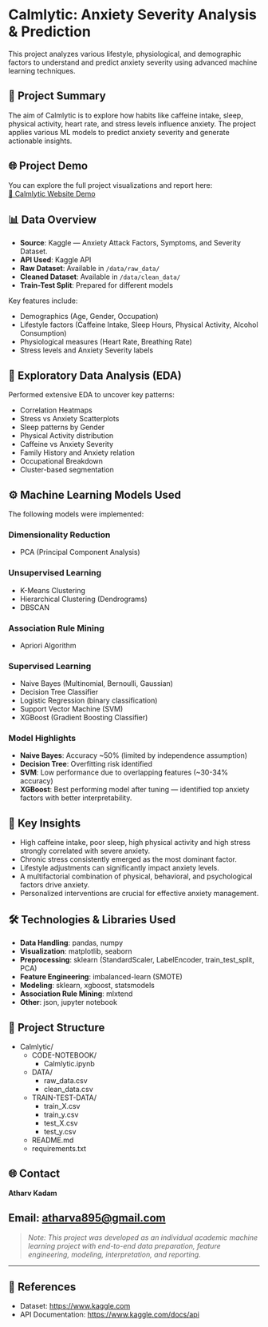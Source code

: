 # Calmlytic: Anxiety Severity Analysis & Prediction

This project analyzes various lifestyle, physiological, and demographic factors to understand and predict anxiety severity using advanced machine learning techniques.

## 🚀 Project Summary

The aim of Calmlytic is to explore how habits like caffeine intake, sleep, physical activity, heart rate, and stress levels influence anxiety. The project applies various ML models to predict anxiety severity and generate actionable insights.

## 🌐 Project Demo

You can explore the full project visualizations and report here:  
[🔗 Calmlytic Website Demo](https://sites.google.com/view/calmlytic/home)

## 📊 Data Overview

- **Source**: Kaggle — Anxiety Attack Factors, Symptoms, and Severity Dataset.
- **API Used**: Kaggle API
- **Raw Dataset**: Available in `/data/raw_data/`
- **Cleaned Dataset**: Available in `/data/clean_data/`
- **Train-Test Split**: Prepared for different models

Key features include:

- Demographics (Age, Gender, Occupation)
- Lifestyle factors (Caffeine Intake, Sleep Hours, Physical Activity, Alcohol Consumption)
- Physiological measures (Heart Rate, Breathing Rate)
- Stress levels and Anxiety Severity labels

## 🔎 Exploratory Data Analysis (EDA)

Performed extensive EDA to uncover key patterns:

- Correlation Heatmaps
- Stress vs Anxiety Scatterplots
- Sleep patterns by Gender
- Physical Activity distribution
- Caffeine vs Anxiety Severity
- Family History and Anxiety relation
- Occupational Breakdown
- Cluster-based segmentation

## ⚙ Machine Learning Models Used

The following models were implemented:

### Dimensionality Reduction

- PCA (Principal Component Analysis)

### Unsupervised Learning

- K-Means Clustering
- Hierarchical Clustering (Dendrograms)
- DBSCAN

### Association Rule Mining

- Apriori Algorithm

### Supervised Learning

- Naive Bayes (Multinomial, Bernoulli, Gaussian)
- Decision Tree Classifier
- Logistic Regression (binary classification)
- Support Vector Machine (SVM)
- XGBoost (Gradient Boosting Classifier)

### Model Highlights

- **Naive Bayes**: Accuracy ~50% (limited by independence assumption)
- **Decision Tree**: Overfitting risk identified
- **SVM**: Low performance due to overlapping features (~30-34% accuracy)
- **XGBoost**: Best performing model after tuning — identified top anxiety factors with better interpretability.

## 🔑 Key Insights

- High caffeine intake, poor sleep, high physical activity and high stress strongly correlated with severe anxiety.
- Chronic stress consistently emerged as the most dominant factor.
- Lifestyle adjustments can significantly impact anxiety levels.
- A multifactorial combination of physical, behavioral, and psychological factors drive anxiety.
- Personalized interventions are crucial for effective anxiety management.

## 🛠 Technologies & Libraries Used

- **Data Handling**: pandas, numpy
- **Visualization**: matplotlib, seaborn
- **Preprocessing**: sklearn (StandardScaler, LabelEncoder, train_test_split, PCA)
- **Feature Engineering**: imbalanced-learn (SMOTE)
- **Modeling**: sklearn, xgboost, statsmodels
- **Association Rule Mining**: mlxtend
- **Other**: json, jupyter notebook

## 📁 Project Structure

- Calmlytic/
  - CODE-NOTEBOOK/
    - Calmlytic.ipynb
  - DATA/
    - raw_data.csv
    - clean_data.csv
  - TRAIN-TEST-DATA/
    - train_X.csv
    - train_y.csv
    - test_X.csv
    - test_y.csv
  - README.md
  - requirements.txt


## 🌐 Contact

**Atharv Kadam**

Email: atharva895@gmail.com
---

> *Note: This project was developed as an individual academic machine learning project with end-to-end data preparation, feature engineering, modeling, interpretation, and reporting.*

---

## 🔗 References

- Dataset: https://www.kaggle.com
- API Documentation: https://www.kaggle.com/docs/api
